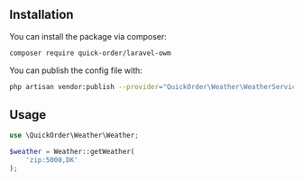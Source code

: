 ## Installation

You can install the package via composer:

```bash
composer require quick-order/laravel-owm
```

You can publish the config file with:
```bash
php artisan vendor:publish --provider="QuickOrder\Weather\WeatherServiceProvider"
```

## Usage

```php
use \QuickOrder\Weather\Weather;

$weather = Weather::getWeather(
    'zip:5000,DK'
);

```